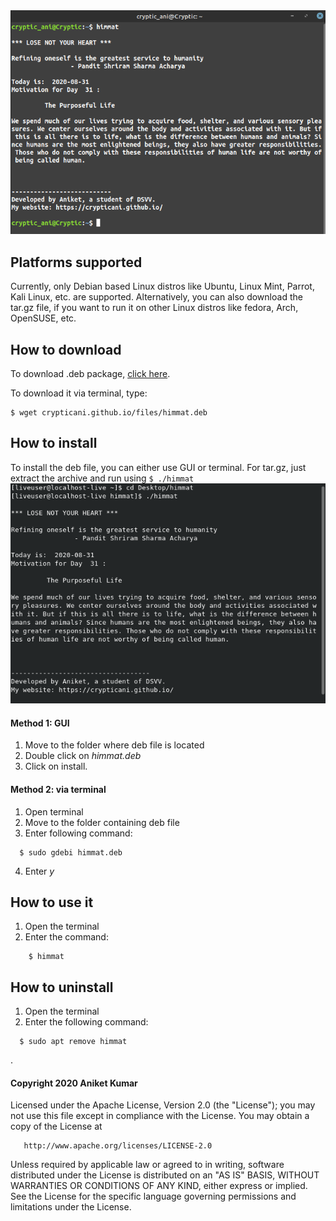 

<img src="himmat1.png">

## Platforms supported
Currently, only Debian based Linux distros like Ubuntu, Linux Mint, Parrot, Kali Linux, etc. are supported.
Alternatively, you can also download the tar.gz file, if you want to run it on other Linux distros like fedora, Arch, OpenSUSE, etc.

## How to download
To download .deb package, <a href="crypticani.github.io/files/himmat.deb">click here</a>.

To download it via terminal, type:
```
$ wget crypticani.github.io/files/himmat.deb
```

## How to install
To install the deb file, you can either use GUI or terminal. For tar.gz, just extract the archive and run using ```$ ./himmat ```
<img src="himmat2.png">
#### Method 1: GUI
1. Move to the folder where deb file is located
2. Double click on _himmat.deb_
3. Click on install.

#### Method 2: via terminal
1. Open terminal
2. Move to the folder containing deb file
3. Enter following command:
```
  $ sudo gdebi himmat.deb
  ```
4. Enter *y*

## How to use it
1. Open the terminal
2. Enter the command:
```
    $ himmat
  ```
    
## How to uninstall
1. Open the terminal
2. Enter the following command:
```
  $ sudo apt remove himmat
```  

.

#### Copyright 2020 Aniket Kumar

   Licensed under the Apache License, Version 2.0 (the "License");
   you may not use this file except in compliance with the License.
   You may obtain a copy of the License at

       http://www.apache.org/licenses/LICENSE-2.0

   Unless required by applicable law or agreed to in writing, software
   distributed under the License is distributed on an "AS IS" BASIS,
   WITHOUT WARRANTIES OR CONDITIONS OF ANY KIND, either express or implied.
   See the License for the specific language governing permissions and
   limitations under the License.
